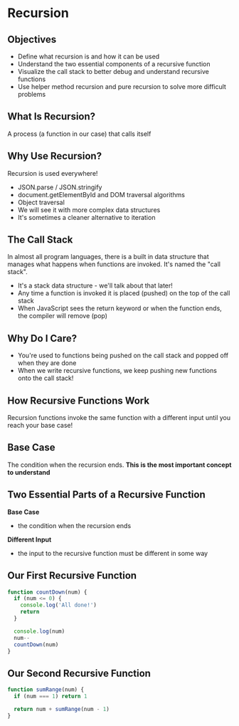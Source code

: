 # Recursion

## Objectives

- Define what recursion is and how it can be used
- Understand the two essential components of a recursive function
- Visualize the call stack to better debug and understand recursive functions
- Use helper method recursion and pure recursion to solve more difficult problems

## What Is Recursion?

A process (a function in our case) that calls itself

## Why Use Recursion?

Recursion is used everywhere!

- JSON.parse / JSON.stringify
- document.getElementById and DOM traversal algorithms
- Object traversal
- We will see it with more complex data structures
- It's sometimes a cleaner alternative to iteration

## The Call Stack

In almost all program languages, there is a built in data structure that manages what happens when functions are invoked. It's named the "call stack".

- It's a stack data structure - we'll talk about that later!
- Any time a function is invoked it is placed (pushed) on the top of the call stack
- When JavaScript sees the return keyword or when the function ends, the compiler will remove (pop)

## Why Do I Care?

- You're used to functions being pushed on the call stack and popped off when they are done
- When we write recursive functions, we keep pushing new functions onto the call stack!

## How Recursive Functions Work

Recursion functions invoke the same function with a different input until you reach your base case!

## Base Case

The condition when the recursion ends. **This is the most important concept to understand**

## Two Essential Parts of a Recursive Function

**Base Case**

- the condition when the recursion ends

**Different Input**

- the input to the recursive function must be different in some way

## Our First Recursive Function

```javascript
function countDown(num) {
  if (num <= 0) {
    console.log('All done!')
    return
  }

  console.log(num)
  num--
  countDown(num)
}
```

## Our Second Recursive Function

```javascript
function sumRange(num) {
  if (num === 1) return 1

  return num + sumRange(num - 1)
}
```
